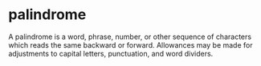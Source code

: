 # palindrome

A palindrome is a word, phrase, number, or other sequence of characters which reads the same backward or forward. Allowances may be made for adjustments to capital letters, punctuation, and word dividers.